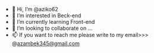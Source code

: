 - 👋 Hi, I’m @aziko62
- 👀 I’m interested in Beck-end
- 🌱 I’m currently learning Front-end
- 💞️ I’m looking to collaborate on ...
- 📫 If you want to reach me please write to my email>>> @azambek345@gmail.com

<!---
aziko62/aziko62 is a ✨ special ✨ repository because its `README.md` (this file) appears on your GitHub profile.
You can click the Preview link to take a look at your changes.
--->

